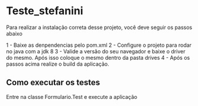 # Teste_stefanini

Para realizar a instalação correta desse projeto, você deve seguir os passos abaixo

1 - Baixe as denpendencias pelo pom.xml
2 - Configure o projeto para rodar no java com a jdk 8
3 - Valide a versão do seu navegador e baixe o driver do mesmo. Após isso coloque o mesmo dentro da pasta drives
4 - Após os passos acima realize o build da aplicação.

## Como executar os testes

Entre na classe Formulario.Test e execute a aplicação  

